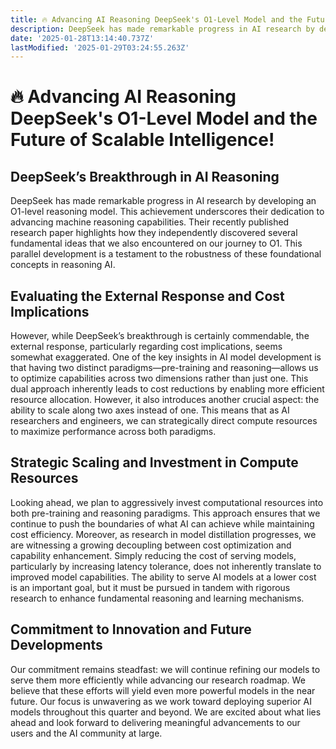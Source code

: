 ```yaml
---
title: 🔥 Advancing AI Reasoning DeepSeek's O1-Level Model and the Future of Scalable Intelligence!
description: DeepSeek has made remarkable progress in AI research by developing an O1-level reasoning model.
date: '2025-01-28T13:14:40.737Z'
lastModified: '2025-01-29T03:24:55.263Z'
---
```


# 🔥 Advancing AI Reasoning DeepSeek's O1-Level Model and the Future of Scalable Intelligence!

## DeepSeek’s Breakthrough in AI Reasoning

DeepSeek has made remarkable progress in AI research by developing an O1-level reasoning model. This achievement underscores their dedication to advancing machine reasoning capabilities. Their recently published research paper highlights how they independently discovered several fundamental ideas that we also encountered on our journey to O1. This parallel development is a testament to the robustness of these foundational concepts in reasoning AI.

## Evaluating the External Response and Cost Implications

However, while DeepSeek’s breakthrough is certainly commendable, the external response, particularly regarding cost implications, seems somewhat exaggerated. One of the key insights in AI model development is that having two distinct paradigms—pre-training and reasoning—allows us to optimize capabilities across two dimensions rather than just one. This dual approach inherently leads to cost reductions by enabling more efficient resource allocation. However, it also introduces another crucial aspect: the ability to scale along two axes instead of one. This means that as AI researchers and engineers, we can strategically direct compute resources to maximize performance across both paradigms.

## Strategic Scaling and Investment in Compute Resources

Looking ahead, we plan to aggressively invest computational resources into both pre-training and reasoning paradigms. This approach ensures that we continue to push the boundaries of what AI can achieve while maintaining cost efficiency. Moreover, as research in model distillation progresses, we are witnessing a growing decoupling between cost optimization and capability enhancement. Simply reducing the cost of serving models, particularly by increasing latency tolerance, does not inherently translate to improved model capabilities. The ability to serve AI models at a lower cost is an important goal, but it must be pursued in tandem with rigorous research to enhance fundamental reasoning and learning mechanisms.

## Commitment to Innovation and Future Developments

Our commitment remains steadfast: we will continue refining our models to serve them more efficiently while advancing our research roadmap. We believe that these efforts will yield even more powerful models in the near future. Our focus is unwavering as we work toward deploying superior AI models throughout this quarter and beyond. We are excited about what lies ahead and look forward to delivering meaningful advancements to our users and the AI community at large.


